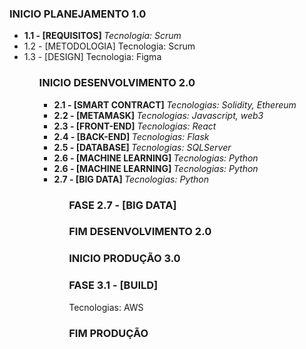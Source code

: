 ### INICIO PLANEJAMENTO 1.0
<ul>
  <li>
    <b>1.1 - [REQUISITOS] </b>
    <i> Tecnologia: Scrum </i>
  </li>
  <li>
   1.2 - [METODOLOGIA] 
   Tecnologia: Scrum
  </li> 
  
  <li>
    1.3 - [DESIGN] 
    Tecnologia: Figma
  </li>
 <ul>



### INICIO DESENVOLVIMENTO 2.0
<ul>
  <li>
    <b>2.1 - [SMART CONTRACT]  </b>
    <i> Tecnologias: Solidity, Ethereum </i>
  </li>
  <li>
    <b>2.2 - [METAMASK]   </b>
    <i> Tecnologias: Javascript, web3 </i>
  </li> 
  
  <li>
    <b>2.3 - [FRONT-END]   </b>
    <i> Tecnologias: React </i>
  </li>
  
  <li>
    <b>2.4 - [BACK-END]    </b>
    <i> Tecnologias: Flask </i>
  </li>
  
  <li>
    <b>2.5 - [DATABASE]    </b>
    <i> Tecnologias: SQLServer </i>
  </li>
  
  <li>
    <b>2.6 - [MACHINE LEARNING]    </b>
    <i> Tecnologias: Python </i>
  </li>
  
  <li>
    <b>2.6 - [MACHINE LEARNING]    </b>
    <i> Tecnologias: Python </i>
  </li>
    
  <li>
    <b>2.7 - [BIG DATA]   </b>
    <i> Tecnologias: Python </i>
  </li>
  
<ul>

   


### FASE 2.7 - [BIG DATA] 

### FIM DESENVOLVIMENTO 2.0

### INICIO PRODUÇÃO 3.0
### FASE 3.1 - [BUILD] 
Tecnologias: AWS


### FIM PRODUÇÃO  




